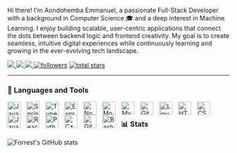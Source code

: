 Hi there! I'm Aondohemba Emmanuel, a passionate Full-Stack Developer with a background in Computer Science 🎓 and a deep interest in Machine Learning. I enjoy building scalable, user-centric applications that connect the dots between backend logic and frontend creativity. My goal is to create seamless, intuitive digital experiences while continuously learning and growing in the ever-evolving tech landscape.

  <p align="left">
     <a href="emmyaondohemba45@gmail.com">
        <img src="https://img.shields.io/badge/Gmail-333333?style=for-the-badge&logo=gmail&logoColor=red" />
      </a>
      <a href="https://linkedin.com/in/aondohemba-iorolun-emmanuel" target="_blank">
        <img src="https://img.shields.io/badge/LinkedIn-0077B5?style=for-the-badge&logo=linkedin&logoColor=white" target="_blank" />
      </a>
      <a href="https://emmyzee45.github.io" target="_blank">
         <img src="https://img.shields.io/badge/Portfolio-FF5722?style=for-the-badge&logo=todoist&logoColor=white" target="_blank" /> <!-- sqlite, safari, google-chrome are other good icon options -->
      </a>
      <a href="https://github.com/emmyzee45?tab=followers">
         <img alt="followers" title="Follow me on Github" src="https://custom-icon-badges.demolab.com/github/followers/emmyzee45?color=236ad3&labelColor=1155ba&style=for-the-badge&logo=person-add&label=Follow&logoColor=white"/></a>
      <a href="https://github.com/emmyzee45?tab=repositories&sort=stargazers">
         <img alt="total stars" title="Total stars on GitHub" src="https://custom-icon-badges.demolab.com/github/stars/emmyzee45?color=55960c&style=for-the-badge&labelColor=488207&logo=star"/></a>
   </p>

---
### 🧰 Languages and Tools
<img align="left" alt="Java" width="30px" style="padding-right:10px;" src="https://cdn.jsdelivr.net/gh/devicons/devicon/icons/java/java-original.svg"/>
<img align="left" alt="Spring" width="30px" style="padding-right:10px;" src="https://cdn.jsdelivr.net/gh/devicons/devicon/icons/spring/spring-original.svg" />
<img align="left" alt="TypeScript" width="30px" style="padding-right:10px;" src="https://cdn.jsdelivr.net/gh/devicons/devicon/icons/typescript/typescript-plain.svg" />
<img align="left" alt="Express" width="30px" style="padding-right:10px;" src="https://cdn.jsdelivr.net/gh/devicons/devicon/icons/expressjs/expressjs-plain.svg" />
<img align="left" alt="NodeJS" width="30px" style="padding-right:10px;" src="https://cdn.jsdelivr.net/gh/devicons/devicon/icons/nodejs/nodejs-original.svg" />
<img align="left" alt="MongoDB" width="30px" style="padding-right:10px;" src="https://cdn.jsdelivr.net/gh/devicons/devicon/icons/mongodb/mongodb-original.svg" />
<img align="left" alt="MySQL" width="30px" style="padding-right:10px;" src="https://cdn.jsdelivr.net/gh/devicons/devicon/icons/mysql/mysql-original.svg" />
<img align="left" alt="Git" width="30px" style="padding-right:10px;" src="https://cdn.jsdelivr.net/gh/devicons/devicon/icons/git/git-original.svg" />
<img align="left" alt="Linux" width="30px" style="padding-right:10px;" src="https://cdn.jsdelivr.net/gh/devicons/devicon/icons/linux/linux-original.svg" />
<img align="left" alt="HTML" width="30px" style="padding-right:10px;" src="https://cdn.jsdelivr.net/gh/devicons/devicon/icons/html5/html5-plain.svg" />
<img align="left" alt="CSS" width="30px" style="padding-right:10px;" src="https://cdn.jsdelivr.net/gh/devicons/devicon/icons/css3/css3-plain.svg" />
<img align="left" alt="JavaScript" width="30px" style="padding-right:10px;" src="https://cdn.jsdelivr.net/gh/devicons/devicon/icons/javascript/javascript-plain.svg" />
<img align="left" alt="React" width="30px" style="padding-right:10px;" src="https://cdn.jsdelivr.net/gh/devicons/devicon/icons/react/react-original.svg" />
<img align="left" alt="Python" width="30px" style="padding-right:10px;" src="https://cdn.jsdelivr.net/gh/devicons/devicon/icons/python/python-plain.svg" />
<img align="left" alt="C++" width="30px" style="padding-right:10px;" src="https://cdn.jsdelivr.net/gh/devicons/devicon/icons/cplusplus/cplusplus-line.svg" />
<img align="left" alt="GitHub" width="30px" style="padding-right:10px;" src="https://cdn.jsdelivr.net/gh/devicons/devicon/icons/github/github-original.svg" />
<img align="left" alt="Bash" width="30px" style="padding-right:10px;" src="https://cdn.jsdelivr.net/gh/devicons/devicon/icons/bash/bash-original.svg" />
<br />

### 📊 Stats

![Forrest's GitHub stats](https://github-readme-stats.vercel.app/api?username=forrestknight&show_icons=true&theme=gruvbox)
